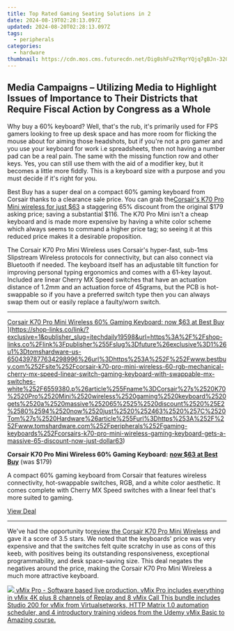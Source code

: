 ```yaml
---
title: Top Rated Gaming Seating Solutions in 2
date: 2024-08-19T02:28:13.097Z
updated: 2024-08-20T02:28:13.097Z
tags:
  - peripherals
categories:
  - hardware
thumbnail: https://cdn.mos.cms.futurecdn.net/Dig8shFu2YRqrYQjq7gBJn-320-80.jpg
---
```


## Media Campaigns – Utilizing Media to Highlight Issues of Importance to Their Districts that Require Fiscal Action by Congress as a Whole

Why buy a 60% keyboard? Well, that's the rub, it's primarily used for FPS gamers looking to free up desk space and has more room for flicking the mouse about for aiming those headshots, but if you're not a pro gamer and you use your keyboard for work i.e spreadsheets, then not having a number pad can be a real pain. The same with the missing function row and other keys. Yes, you can still use them with the aid of a modifier key, but it becomes a little more fiddly. This is a keyboard size with a purpose and you must decide if it's right for you.

 Best Buy has a super deal on a compact 60% gaming keyboard from Corsair thanks to a clearance sale price. You can grab the[Corsair's K70 Pro Mini wireless for just $63](https://shop-links.co/link/?exclusive=1&publisher_slug=itechdaily19598&url=https%3A%2F%2Fshop-links.co%2Flink%3Fpublisher%255Fslug%3Dfuture%26exclusive%3D1%26u1%3Dtomshardware-us-9186919019921574701%26url%3Dhttps%253A%252F%252Fwww.bestbuy.com%252Fsite%252Fcorsair-k70-pro-mini-wireless-60-rgb-mechanical-cherry-mx-speed-linear-switch-gaming-keyboard-with-swappable-mx-switches-white%252F6559380.p%26article%255Fname%3DCorsair%27s%2520K70%2520Pro%2520Mini%2520wireless%2520gaming%2520keyboard%2520gets%2520a%2520massive%252065%2525%2520discount%2520%25E2%2580%2594%2520now%2520just%2520%252463%2520%257C%2520Tom%27s%2520Hardware%26article%255Furl%3Dhttps%253A%252F%252Fwww.tomshardware.com%252Fperipherals%252Fgaming-keyboards%252Fcorsairs-k70-pro-mini-wireless-gaming-keyboard-gets-a-massive-65-discount-now-just-dollar63) a staggering 65% discount from the original $179 asking price; saving a substantial $116\. The K70 Pro Mini isn't a cheap keyboard and is made more expensive by having a white color scheme which always seems to command a higher price tag; so seeing it at this reduced price makes it a desirable proposition.

 The Corsair K70 Pro Mini Wireless uses Corsair's hyper-fast, sub-1ms Slipstream Wireless protocols for connectivity, but can also connect via Bluetooth if needed. The keyboard itself has an adjustable tilt function for improving personal typing ergonomics and comes with a 61-key layout. Included are linear Cherry MX Speed switches that have an actuation distance of 1.2mm and an actuation force of 45grams, but the PCB is hot-swappable so if you have a preferred switch type then you can always swap them out or easily replace a faulty/worn switch.

---

[Corsair K70 Pro Mini Wireless 60% Gaming Keyboard: now $63 at Best Buy](https://cdn.mos.cms.futurecdn.net/eHHoyKkUUoUGCMgVDmdfve-200-100.png "Corsair K70 Pro Mini Wireless 60% Gaming Keyboard: now $63 at Best Buy") ](https://shop-links.co/link/?exclusive=1&publisher_slug=itechdaily19598&url=https%3A%2F%2Fshop-links.co%2Flink%3Fpublisher%255Fslug%3Dfuture%26exclusive%3D1%26u1%3Dtomshardware-us-6504397877634298996%26url%3Dhttps%253A%252F%252Fwww.bestbuy.com%252Fsite%252Fcorsair-k70-pro-mini-wireless-60-rgb-mechanical-cherry-mx-speed-linear-switch-gaming-keyboard-with-swappable-mx-switches-white%252F6559380.p%26article%255Fname%3DCorsair%27s%2520K70%2520Pro%2520Mini%2520wireless%2520gaming%2520keyboard%2520gets%2520a%2520massive%252065%2525%2520discount%2520%25E2%2580%2594%2520now%2520just%2520%252463%2520%257C%2520Tom%27s%2520Hardware%26article%255Furl%3Dhttps%253A%252F%252Fwww.tomshardware.com%252Fperipherals%252Fgaming-keyboards%252Fcorsairs-k70-pro-mini-wireless-gaming-keyboard-gets-a-massive-65-discount-now-just-dollar63)

**Corsair K70 Pro Mini Wireless 60% Gaming Keyboard:** [**now $63 at Best Buy**](https://shop-links.co/link/?exclusive=1&publisher_slug=itechdaily19598&url=https%3A%2F%2Fshop-links.co%2Flink%3Fpublisher%255Fslug%3Dfuture%26exclusive%3D1%26u1%3Dtomshardware-us-1153480380699164973%26url%3Dhttps%253A%252F%252Fwww.bestbuy.com%252Fsite%252Fcorsair-k70-pro-mini-wireless-60-rgb-mechanical-cherry-mx-speed-linear-switch-gaming-keyboard-with-swappable-mx-switches-white%252F6559380.p%26article%255Fname%3DCorsair%27s%2520K70%2520Pro%2520Mini%2520wireless%2520gaming%2520keyboard%2520gets%2520a%2520massive%252065%2525%2520discount%2520%25E2%2580%2594%2520now%2520just%2520%252463%2520%257C%2520Tom%27s%2520Hardware%26article%255Furl%3Dhttps%253A%252F%252Fwww.tomshardware.com%252Fperipherals%252Fgaming-keyboards%252Fcorsairs-k70-pro-mini-wireless-gaming-keyboard-gets-a-massive-65-discount-now-just-dollar63) (was $179)  
  
 A compact 60% gaming keyboard from Corsair that features wireless connectivity, hot-swappable switches, RGB, and a white color aesthetic. It comes complete with Cherry MX Speed switches with a linear feel that's more suited to gaming.

[View Deal](https://shop-links.co/link/?exclusive=1&publisher_slug=itechdaily19598&url=https%3A%2F%2Fshop-links.co%2Flink%3Fpublisher%255Fslug%3Dfuture%26exclusive%3D1%26u1%3Dtomshardware-us-6504397877634298996%26url%3Dhttps%253A%252F%252Fwww.bestbuy.com%252Fsite%252Fcorsair-k70-pro-mini-wireless-60-rgb-mechanical-cherry-mx-speed-linear-switch-gaming-keyboard-with-swappable-mx-switches-white%252F6559380.p%26article%255Fname%3DCorsair%27s%2520K70%2520Pro%2520Mini%2520wireless%2520gaming%2520keyboard%2520gets%2520a%2520massive%252065%2525%2520discount%2520%25E2%2580%2594%2520now%2520just%2520%252463%2520%257C%2520Tom%27s%2520Hardware%26article%255Furl%3Dhttps%253A%252F%252Fwww.tomshardware.com%252Fperipherals%252Fgaming-keyboards%252Fcorsairs-k70-pro-mini-wireless-gaming-keyboard-gets-a-massive-65-discount-now-just-dollar63)

---

 We've had the opportunity to[review the Corsair K70 Pro Mini Wireless](https://tools.techidaily.com) and gave it a score of 3.5 stars. We noted that the keyboards' price was very expensive and that the switches felt quite scratchy in use as cons of this keeb, with positives being its outstanding responsiveness, exceptional programmability, and desk space-saving size. This deal negates the negatives around the price, making the Corsair K70 Pro Mini Wireless a much more attractive keyboard.

<ins class="adsbygoogle"
     style="display:block"
     data-ad-format="autorelaxed"
     data-ad-client="ca-pub-7571918770474297"
     data-ad-slot="1223367746"></ins>



<ins class="adsbygoogle"
     style="display:block"
     data-ad-client="ca-pub-7571918770474297"
     data-ad-slot="8358498916"
     data-ad-format="auto"
     data-full-width-responsive="true"></ins>



<!-- affiliate ads begin -->
<a href="https://secure.2checkout.com/order/checkout.php?PRODS=30901410&QTY=1&AFFILIATE=108875&CART=1"> <img src="https://secure.avangate.com/images/merchant/ce9a6fb2becc2d235e62b125e9260102/products/copy_1_copy_vMixCallScreenshot1-large.jpg" border="0"> vMix Pro - Software based live production. vMix Pro includes everything in vMix 4K plus 8 channels of Replay and 8 vMix Call 
This bundle includes Studio 200 for vMix from Virtualsetworks, HTTP Matrix 1.0 automation scheduler, and 4 introductory training videos from the Udemy vMix Basic to Amazing course. </a>
<!-- affiliate ads end -->